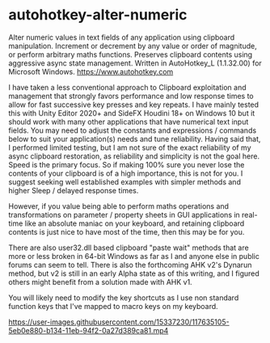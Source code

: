 # autohotkey-alter-numeric
Alter numeric values in text fields of any application using clipboard manipulation. Increment or decrement by any value or order of magnitude, or perform arbitrary maths functions. Preserves clipboard contents using aggressive async state management. Written in AutoHotkey_L (1.1.32.00) for Microsoft Windows. https://www.autohotkey.com

I have taken a less conventional approach to Clipboard exploitation and management that strongly favors performance and low response times to allow for fast successive key presses and key repeats. I have mainly tested this with Unity Editor 2020+ and SideFX Houdini 18+ on Windows 10 but it should work with many other applications that have numerical text input fields. You may need to adjust the constants and expressions / commands below to suit your application(s) needs and tune reliability. Having said that, I performed limited testing, but I am not sure of the exact reliability of my async clipboard restoration, as reliability and simplicity is not the goal here. Speed is the primary focus. So if making 100% sure you never lose the contents of your clipboard is of a high importance, this is not for you. I suggest seeking well established examples with simpler methods and higher Sleep / delayed response times. 

However, if you value being able to perform maths operations and transformations on parameter / property sheets in GUI applications in real-time like an absolute maniac on your keyboard, and retaining clipboard contents is just nice to have most of the time, then this may be for you.

There are also user32.dll based clipboard "paste wait" methods that are more or less broken in 64-bit Windows as far as I and anyone else in public forums can seem to tell. There is also the forthcoming AHK v2's Dynarun method, but v2 is still in an early Alpha state as of this writing, and I figured others might benefit from a solution made with AHK v1.

You will likely need to modify the key shortcuts as I use non standard function keys that I've mapped to macro keys on my keyboard.

https://user-images.githubusercontent.com/15337230/117635105-5eb0e880-b134-11eb-94f2-0a27d389ca81.mp4
